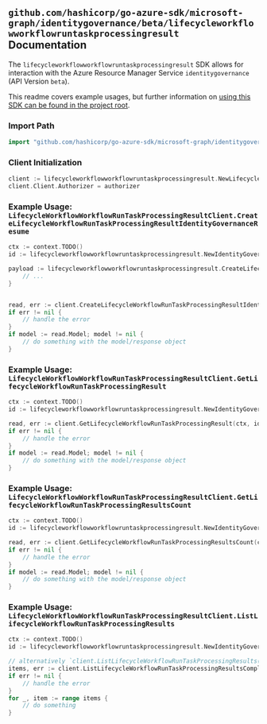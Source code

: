 
## `github.com/hashicorp/go-azure-sdk/microsoft-graph/identitygovernance/beta/lifecycleworkflowworkflowruntaskprocessingresult` Documentation

The `lifecycleworkflowworkflowruntaskprocessingresult` SDK allows for interaction with the Azure Resource Manager Service `identitygovernance` (API Version `beta`).

This readme covers example usages, but further information on [using this SDK can be found in the project root](https://github.com/hashicorp/go-azure-sdk/tree/main/docs).

### Import Path

```go
import "github.com/hashicorp/go-azure-sdk/microsoft-graph/identitygovernance/beta/lifecycleworkflowworkflowruntaskprocessingresult"
```


### Client Initialization

```go
client := lifecycleworkflowworkflowruntaskprocessingresult.NewLifecycleWorkflowWorkflowRunTaskProcessingResultClientWithBaseURI("https://management.azure.com")
client.Client.Authorizer = authorizer
```


### Example Usage: `LifecycleWorkflowWorkflowRunTaskProcessingResultClient.CreateLifecycleWorkflowRunTaskProcessingResultIdentityGovernanceResume`

```go
ctx := context.TODO()
id := lifecycleworkflowworkflowruntaskprocessingresult.NewIdentityGovernanceLifecycleWorkflowWorkflowIdRunIdTaskProcessingResultID("workflowIdValue", "runIdValue", "taskProcessingResultIdValue")

payload := lifecycleworkflowworkflowruntaskprocessingresult.CreateLifecycleWorkflowRunTaskProcessingResultIdentityGovernanceResumeRequest{
	// ...
}


read, err := client.CreateLifecycleWorkflowRunTaskProcessingResultIdentityGovernanceResume(ctx, id, payload)
if err != nil {
	// handle the error
}
if model := read.Model; model != nil {
	// do something with the model/response object
}
```


### Example Usage: `LifecycleWorkflowWorkflowRunTaskProcessingResultClient.GetLifecycleWorkflowRunTaskProcessingResult`

```go
ctx := context.TODO()
id := lifecycleworkflowworkflowruntaskprocessingresult.NewIdentityGovernanceLifecycleWorkflowWorkflowIdRunIdTaskProcessingResultID("workflowIdValue", "runIdValue", "taskProcessingResultIdValue")

read, err := client.GetLifecycleWorkflowRunTaskProcessingResult(ctx, id, lifecycleworkflowworkflowruntaskprocessingresult.DefaultGetLifecycleWorkflowRunTaskProcessingResultOperationOptions())
if err != nil {
	// handle the error
}
if model := read.Model; model != nil {
	// do something with the model/response object
}
```


### Example Usage: `LifecycleWorkflowWorkflowRunTaskProcessingResultClient.GetLifecycleWorkflowRunTaskProcessingResultsCount`

```go
ctx := context.TODO()
id := lifecycleworkflowworkflowruntaskprocessingresult.NewIdentityGovernanceLifecycleWorkflowWorkflowIdRunID("workflowIdValue", "runIdValue")

read, err := client.GetLifecycleWorkflowRunTaskProcessingResultsCount(ctx, id, lifecycleworkflowworkflowruntaskprocessingresult.DefaultGetLifecycleWorkflowRunTaskProcessingResultsCountOperationOptions())
if err != nil {
	// handle the error
}
if model := read.Model; model != nil {
	// do something with the model/response object
}
```


### Example Usage: `LifecycleWorkflowWorkflowRunTaskProcessingResultClient.ListLifecycleWorkflowRunTaskProcessingResults`

```go
ctx := context.TODO()
id := lifecycleworkflowworkflowruntaskprocessingresult.NewIdentityGovernanceLifecycleWorkflowWorkflowIdRunID("workflowIdValue", "runIdValue")

// alternatively `client.ListLifecycleWorkflowRunTaskProcessingResults(ctx, id, lifecycleworkflowworkflowruntaskprocessingresult.DefaultListLifecycleWorkflowRunTaskProcessingResultsOperationOptions())` can be used to do batched pagination
items, err := client.ListLifecycleWorkflowRunTaskProcessingResultsComplete(ctx, id, lifecycleworkflowworkflowruntaskprocessingresult.DefaultListLifecycleWorkflowRunTaskProcessingResultsOperationOptions())
if err != nil {
	// handle the error
}
for _, item := range items {
	// do something
}
```
